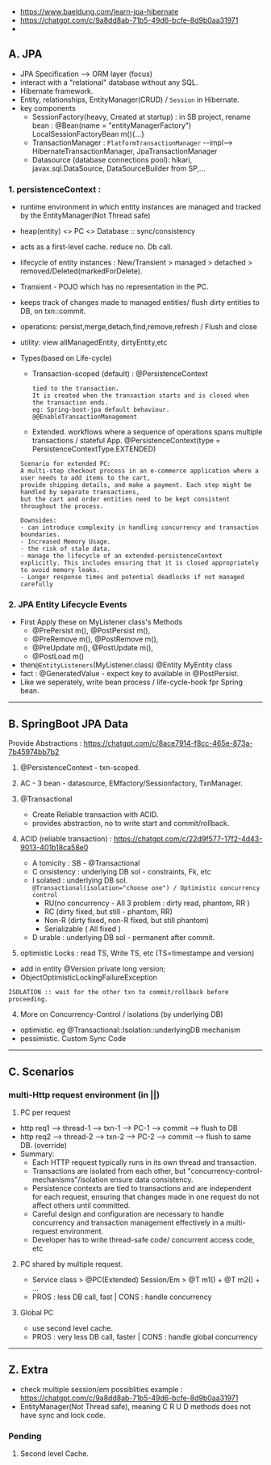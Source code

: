 - https://www.baeldung.com/learn-jpa-hibernate
- https://chatgpt.com/c/9a8dd8ab-71b5-49d6-bcfe-8d9b0aa31971
-

## A. JPA
- JPA Specification --> ORM layer (focus)
- interact with a "relational" database without any SQL.
- Hibernate framework.
- Entity, relationships, EntityManager(CRUD) / `Session` in Hibernate.
- key components
  - SessionFactory(heavy, Created at startup) : in SB project, rename bean : @Bean(name = "entityManagerFactory") LocalSessionFactoryBean m(){...}
  - TransactionManager : `PlatformTransactionManager` --impl--> HibernateTransactionManager, JpaTransactionManager
  - Datasource (database connections pool): hikari, javax.sql.DataSource, DataSourceBuilder from SP,...

### 1. persistenceContext :
- runtime environment in which entity instances are managed and tracked by the EntityManager(Not Thread safe)
- heap(entity) <> PC <> Database :: sync/consistency
- acts as a first-level cache. reduce no. Db call.
- lifecycle of entity instances : New/Transient > managed > detached > removed/Deleted(markedForDelete).
- Transient - POJO which has no representation in the PC.
- keeps track of changes made to managed entities/ flush dirty entities to DB, on txn::commit.
- operations: persist,merge,detach,find,remove,refresh / Flush and close
- utility: view allManagedEntity, dirtyEntity,etc
- Types(based on Life-cycle)

  - Transaction-scoped (default) : @PersistenceContext
    ```
    tied to the transaction.
    It is created when the transaction starts and is closed when the transaction ends.
    eg: Spring-boot-jpa default behaviour. @@EnableTransactionManagement
    ```
  - Extended. workflows where a sequence of operations spans multiple transactions / stateful App. @PersistenceContext(type = PersistenceContextType.EXTENDED)

  ```
  Scenario for extended PC:
  A multi-step checkout process in an e-commerce application where a user needs to add items to the cart,
  provide shipping details, and make a payment. Each step might be handled by separate transactions,
  but the cart and order entities need to be kept consistent throughout the process.
  ```
      Downsides:
      - can introduce complexity in handling concurrency and transaction boundaries.
      - Increased Memory Usage.
      - the risk of stale data.
      - manage the lifecycle of an extended-persistenceContext explicitly. This includes ensuring that it is closed appropriately to avoid memory leaks.
      - Longer response times and potential deadlocks if not managed carefully

### 2. JPA Entity Lifecycle Events

- First Apply these on MyListener class's Methods
  - @PrePersist m(), @PostPersist m(),
  - @PreRemove m(), @PostRemove m(),
  - @PreUpdate m(), @PostUpdate m(),
  - @PostLoad m()
- then`@EntityListeners`(MyListener.class) @Entity MyEntity class
- fact : @GeneratedValue - expect key to available in @PostPersist.
- Like we seperately, write bean process / life-cycle-hook fpr Spring bean.

---

## B. SpringBoot JPA Data

Provide Abstractions : https://chatgpt.com/c/8ace7914-f8cc-465e-873a-7b45974bb7b2

1. @PersistenceContext - txn-scoped.
2. AC - 3 bean - datasource, EMfactory/Sessionfactory, TxnManager.
3. @Transactional
   - Create Reliable transaction with ACID.
   - provides abstraction, no to write start and commit/rollback.
4. ACID (reliable transaction) : https://chatgpt.com/c/22d9f577-17f2-4d43-9013-401b18ca58e0
   - A tomicity : SB - @Transactional
   - C onsistency : underlying DB sol - constraints, Fk, etc
   - I solated : underlying DB sol.  
     `@Transactional(isolation="choose one") / Optimistic concurrency control`
     - RU(no concurrency - All 3 problem : dirty read, phantom, RR )
     - RC (dirty fixed, but still - phantom, RR)
     - Non-R (dirty fixed, non-R fixed, but still phantom)
     - Serializable ( All fixed )
   - D urable : underlying DB sol - permanent after commit.
   
5. optimistic Locks : read TS, Write TS, etc (TS=timestampe and version)
- add in entity @Version private long version;
- ObjectOptimisticLockingFailureException
```
ISOLATION :: wait for the other txn to commit/rollback before proceeding.
```

4. More on Concurrency-Control / isolations (by underlying DB)

- optimistic. eg @Transactional::Isolation::underlyingDB mechanism
- pessimistic. Custom Sync Code

---

## C. Scenarios
### multi-Http request environment (in ||)
1. PC per request
- http req1 --> thread-1 --> txn-1 --> PC-1 --> commit --> flush to DB
- http req2 --> thread-2 --> txn-2 --> PC-2 --> commit --> flush to same DB. (override)
- Summary:
  - Each HTTP request typically runs in its own thread and transaction.
  - Transactions are isolated from each other, but "concurrency-control-mechanisms"/isolation ensure data consistency.
  - Persistence contexts are tied to transactions and are independent for each request, ensuring that changes made in one request do not affect others until committed.
  - Careful design and configuration are necessary to handle concurrency and transaction management effectively in a multi-request environment. 
  - Developer has to write thread-safe code/ concurrent access code, etc

2. PC shared by multiple request.
    - Service class > @PC(Extended) Session/Em > @T m1() + @T m2() + ...
    - PROS : less DB call, fast | CONS : handle concurrency

3. Global PC
   - use second level cache.
   - PROS : very less DB call, faster | CONS : handle global concurrency
---

## Z. Extra
- check multiple session/em possiblities example : https://chatgpt.com/c/9a8dd8ab-71b5-49d6-bcfe-8d9b0aa31971
- EntityManager(Not Thread safe), meaning C R U D methods does not have sync and lock code.

### Pending
1. Second level Cache.



